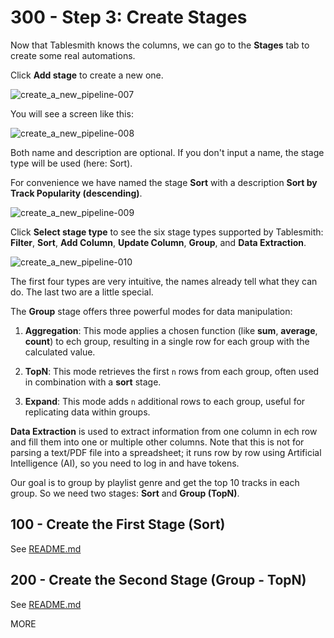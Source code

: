 # 300 - Step 3: Create Stages

Now that Tablesmith knows the columns, we can go to the **Stages** tab to create some real automations. 

Click **Add stage** to create a new one. 

![create_a_new_pipeline-007](https://github.com/user-attachments/assets/2ae3e253-b3d5-470a-b3b3-c633e6cfd88d)

You will see a screen like this:

![create_a_new_pipeline-008](https://github.com/user-attachments/assets/2145bad1-c56f-4bd9-a0e7-655f2386774d)

Both name and description are optional. If you don't input a name, the stage type will be used (here: Sort). 

For convenience we have named the stage **Sort** with a description **Sort by Track Popularity (descending)**.

![create_a_new_pipeline-009](https://github.com/user-attachments/assets/d73aca39-1b7c-4d9f-bd84-93f63b71fe7f)

Click **Select stage type** to see the six stage types supported by Tablesmith: **Filter**, **Sort**, **Add Column**, **Update Column**, **Group**, and **Data Extraction**.

![create_a_new_pipeline-010](https://github.com/user-attachments/assets/0b58aed3-3a65-48d6-888b-95de6e62a80b)

The first four types are very intuitive, the names already tell what they can do. The last two are a little special.

The **Group** stage offers three powerful modes for data manipulation:

1) **Aggregation**: This mode applies a chosen function (like **sum**, **average**, **count**) to ech group, resulting in a single row for each group with the calculated value.

2) **TopN**: This mode retrieves the first ```n``` rows from each group, often used in combination with a **sort** stage.

3) **Expand**: This mode adds ```n``` additional rows to each group, useful for replicating data within groups.

**Data Extraction** is used to extract information from one column in ech row and fill them into one or multiple other columns. Note that this is not for parsing a text/PDF file into a spreadsheet; it runs row by row using Artificial Intelligence (AI), so you need to log in and have tokens.

Our goal is to group by playlist genre and get the top 10 tracks in each group. So we need two stages: **Sort** and **Group (TopN)**.

## 100 - Create the First Stage (Sort)

See [README.md](./100/README.md)

## 200 - Create the Second Stage (Group - TopN)

See [README.md](./200/README.md)

MORE
